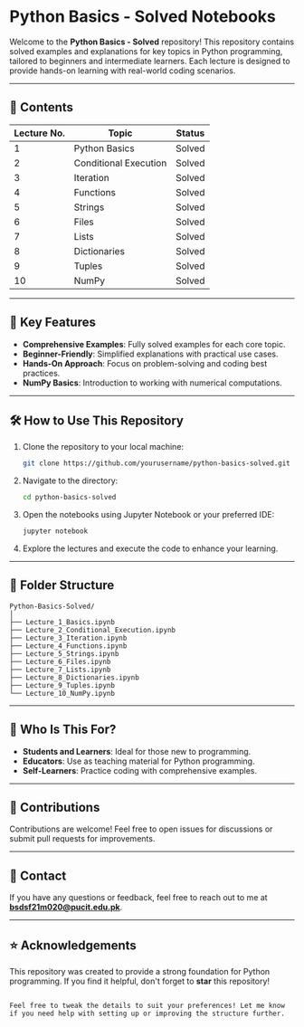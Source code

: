 
# Python Basics - Solved Notebooks

Welcome to the **Python Basics - Solved** repository! This repository contains solved examples and explanations for key topics in Python programming, tailored to beginners and intermediate learners. Each lecture is designed to provide hands-on learning with real-world coding scenarios.

---

## 📘 Contents

| Lecture No. | Topic                        | Status  |
|-------------|------------------------------|---------|
| 1           | Python Basics               | Solved  |
| 2           | Conditional Execution       | Solved  |
| 3           | Iteration                   | Solved  |
| 4           | Functions                   | Solved  |
| 5           | Strings                     | Solved  |
| 6           | Files                       | Solved  |
| 7           | Lists                       | Solved  |
| 8           | Dictionaries                | Solved  |
| 9           | Tuples                      | Solved  |
| 10          | NumPy                       | Solved  |

---

## 🚀 Key Features

- **Comprehensive Examples**: Fully solved examples for each core topic.
- **Beginner-Friendly**: Simplified explanations with practical use cases.
- **Hands-On Approach**: Focus on problem-solving and coding best practices.
- **NumPy Basics**: Introduction to working with numerical computations.

---

## 🛠️ How to Use This Repository

1. Clone the repository to your local machine:
   ```bash
   git clone https://github.com/yourusername/python-basics-solved.git
   ```
2. Navigate to the directory:
   ```bash
   cd python-basics-solved
   ```
3. Open the notebooks using Jupyter Notebook or your preferred IDE:
   ```bash
   jupyter notebook
   ```
4. Explore the lectures and execute the code to enhance your learning.

---

## 📂 Folder Structure

```
Python-Basics-Solved/
│
├── Lecture_1_Basics.ipynb
├── Lecture_2_Conditional_Execution.ipynb
├── Lecture_3_Iteration.ipynb
├── Lecture_4_Functions.ipynb
├── Lecture_5_Strings.ipynb
├── Lecture_6_Files.ipynb
├── Lecture_7_Lists.ipynb
├── Lecture_8_Dictionaries.ipynb
├── Lecture_9_Tuples.ipynb
└── Lecture_10_NumPy.ipynb
```

---

## 🎯 Who Is This For?

- **Students and Learners**: Ideal for those new to programming.
- **Educators**: Use as teaching material for Python programming.
- **Self-Learners**: Practice coding with comprehensive examples.

---

## 🤝 Contributions

Contributions are welcome! Feel free to open issues for discussions or submit pull requests for improvements.

---

## 📧 Contact

If you have any questions or feedback, feel free to reach out to me at **bsdsf21m020@pucit.edu.pk**.

---

## ⭐ Acknowledgements

This repository was created to provide a strong foundation for Python programming. If you find it helpful, don't forget to **star** this repository!
```

Feel free to tweak the details to suit your preferences! Let me know if you need help with setting up or improving the structure further.

